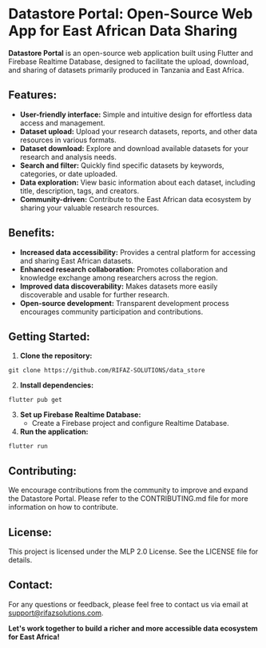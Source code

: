 # Datastore Portal: Open-Source Web App for East African Data Sharing

**Datastore Portal** is an open-source web application built using Flutter and Firebase Realtime Database, designed to facilitate the upload, download, and sharing of datasets primarily produced in Tanzania and East Africa.

## Features:

* **User-friendly interface:** Simple and intuitive design for effortless data access and management.
* **Dataset upload:** Upload your research datasets, reports, and other data resources in various formats.
* **Dataset download:** Explore and download available datasets for your research and analysis needs.
* **Search and filter:** Quickly find specific datasets by keywords, categories, or date uploaded.
* **Data exploration:** View basic information about each dataset, including title, description, tags, and creators.
* **Community-driven:** Contribute to the East African data ecosystem by sharing your valuable research resources.

## Benefits:

* **Increased data accessibility:** Provides a central platform for accessing and sharing East African datasets.
* **Enhanced research collaboration:** Promotes collaboration and knowledge exchange among researchers across the region.
* **Improved data discoverability:** Makes datasets more easily discoverable and usable for further research.
* **Open-source development:** Transparent development process encourages community participation and contributions.

## Getting Started:

1. **Clone the repository:**
```
git clone https://github.com/RIFAZ-SOLUTIONS/data_store
```
2. **Install dependencies:**
```
flutter pub get
```
3. **Set up Firebase Realtime Database:**
    * Create a Firebase project and configure Realtime Database. 
4. **Run the application:**
```
flutter run
```

## Contributing:

We encourage contributions from the community to improve and expand the Datastore Portal. Please refer to the CONTRIBUTING.md file for more information on how to contribute.

## License:

This project is licensed under the MLP 2.0 License. See the LICENSE file for details.

## Contact:

For any questions or feedback, please feel free to contact us via email at support@rifazsolutions.com.

**Let's work together to build a richer and more accessible data ecosystem for East Africa!**
